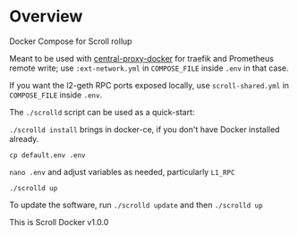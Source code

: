 # Overview

Docker Compose for Scroll rollup

Meant to be used with [central-proxy-docker](https://github.com/CryptoManufaktur-io/central-proxy-docker) for traefik
and Prometheus remote write; use `:ext-network.yml` in `COMPOSE_FILE` inside `.env` in that case.

If you want the l2-geth RPC ports exposed locally, use `scroll-shared.yml` in `COMPOSE_FILE` inside `.env`.

The `./scrolld` script can be used as a quick-start:

`./scrolld install` brings in docker-ce, if you don't have Docker installed already.

`cp default.env .env`

`nano .env` and adjust variables as needed, particularly `L1_RPC`

`./scrolld up`

To update the software, run `./scrolld update` and then `./scrolld up`

This is Scroll Docker v1.0.0
